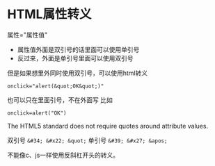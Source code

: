 # HTML属性转义

属性="属性值"

- 属性值外面是双引号的话里面可以使用单引号
- 反过来，外面是单引号里面可以使用双引号

但是如果想里外同时使用双引号，可以使用html转义
    
    onclick="alert(&quot;OK&quot;)"
也可以只在里面引号，不在外面写 比如
    
    onclick=alert("OK")
The HTML5 standard does not require quotes around attribute values.

双引号 `&#34; &#x22; &quot;`
单引号 `&#39; &#x27; &apos; `

不能像c、js一样使用反斜杠开头的转义。